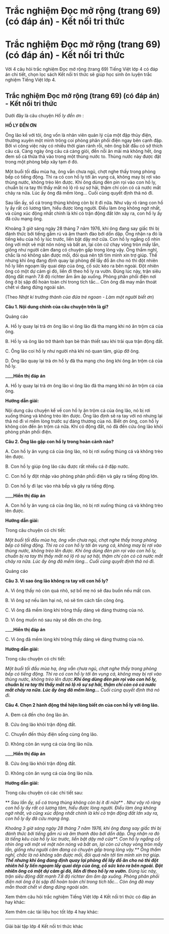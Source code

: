 # Trắc nghiệm Đọc mở rộng (trang 69) (có đáp án) - Kết nối tri thức

# Trắc nghiệm Đọc mở rộng (trang 69) (có đáp án) - Kết nối tri thức

Với 4 câu hỏi trắc nghiệm Đọc mở rộng (trang 69) Tiếng Việt lớp 4 có đáp án chi tiết, chọn lọc sách Kết nối tri thức sẽ giúp học sinh ôn luyện trắc nghiệm Tiếng Việt lớp 4.

## Trắc nghiệm Đọc mở rộng (trang 69) (có đáp án) - Kết nối tri thức

Dưới đây là câu chuyện  _Hồ ly đền ơn_ :

**HỒ LY ĐỀN ƠN**

Ông lão kể với tôi, ông vốn là nhân viên quản lý của một đập thủy điện, thường xuyên một mình trông coi phòng phân phối điện ngay bên cạnh đập. Bởi vì công việc này có nhiều thời gian rảnh rỗi, nên ông bắt đầu có sở thích câu cá. Càng ngày ông câu cá càng giỏi, đến nỗi ăn mãi mà không hết, ông đem số cá thừa thả vào trong một thùng nước to. Thùng nước này được đặt trong một phòng bếp xây tạm ở đó.

Một buổi tối đầu mùa hạ, ông vẫn chưa ngủ, chợt nghe thấy trong phòng bếp có tiếng động. Thì ra có con hồ ly tới ăn vụng cá, không may bị rơi vào thùng nước, không trèo lên được. Khi ông dùng đèn pin rọi vào con hồ ly, chuẩn bị ra tay thì thấy mắt nó lộ rõ sự sợ hãi, thậm chí còn có cả nước mắt chảy ra nữa. Lúc ấy ông đã mềm lòng... Cuối cùng quyết định thả nó đi.

Sau lần ấy, số cá trong thùng không còn bị ít đi nữa. Như vậy rõ ràng con hồ ly ấy rất có lương tâm, hiểu được lòng người. Điều làm ông không ngờ nhất, và cũng xúc động nhất chính là khi có trận động đất lớn xảy ra, con hồ ly ấy đã cứu mạng ông.

Khoảng 3 giờ sáng ngày 28 tháng 7 năm 1976, khi ông đang say giấc thì bị đánh thức bởi tiếng gầm rú và âm thanh đào bới dồn dập. Ông nhận ra đó là tiếng kêu của hồ ly lúc trước, liền bật dậy mở cửa. Con hồ ly ngẩng cổ nhìn ông với một vẻ mặt nôn nóng và bất an, lại còn cứ chạy vòng tròn mấy lần, giống như người câm đang có chuyện gấp trong lòng vậy. Ông thầm nghĩ, chắc là nó không săn được mồi, đói quá nên tới tìm mình xin trợ giúp. Thế nhưng khi ông đang định quay lại phòng để lấy đồ ăn cho nó thì đột nhiên hồ ly liền ngoạm lấy quai dép của ông, cố sức kéo ra bên ngoài. Đột nhiên ông có một dự cảm gì đó, liền đi theo hồ ly ra vườn. Đúng lúc này, trận siêu động đất mạnh 7.8 độ richter ầm ầm ập xuống. Phòng phân phối điện nơi ông ở bị sập đổ hoàn toàn chỉ trong tích tắc... Còn ông đã may mắn thoát chết vì đang đứng ngoài sân.

(Theo  _Nhật kí trưởng thành của đứa trẻ ngoan - Làm một người biết ơn_)

**Câu 1. Nội dung chính của câu chuyện trên là gì?**

Quảng cáo

A. Hồ ly quay lại trả ơn ông lão vì ông lão đã tha mạng khi nó ăn trộm cá của ông.

B. Hồ ly và ông lão trở thành bạn bè thân thiết sau khi trải qua trận động đất.

C. Ông lão coi hồ ly như người nhà khi nó quan tâm, giúp đỡ ông.

D. Ông lão quay lại trả ơn hồ ly đã tha mạng cho ông khi ông ăn trộm cá của hồ ly.

____**Hiển thị đáp án**

A. Hồ ly quay lại trả ơn ông lão vì ông lão đã tha mạng khi nó ăn trộm cá của ông.

**Hướng dẫn giải:**

Nội dung câu chuyện kể về con hồ ly ăn trộm cá của ông lão, nó bị rơi xuống thùng và không trèo lên được. Ông lão định sẽ ra tay với nó nhưng lại thả nó đi vì mềm lòng trước sự đáng thương của nó. Biết ơn ông, con hồ ly không còn đến ăn trộm cá nữa. Khi có động đất, nó đã đến cứu ông lão khỏi phòng phân phối điện.

**Câu 2. Ông lão gặp con hồ ly trong hoàn cảnh nào?**

A. Con hồ ly ăn vụng cá của ông lão, nó bị rơi xuống thùng cá và không trèo lên được.

B. Con hồ ly giúp ông lão câu được rất nhiều cá ở đập nước.

C. Con hồ ly đột nhập vào phòng phân phối điện và gây ra tiếng động lớn.

D. Con hồ ly đi lạc vào nhà bếp và gây ra tiếng động.

____**Hiển thị đáp án**

A. Con hồ ly ăn vụng cá của ông lão, nó bị rơi xuống thùng cá và không trèo lên được.

**Hướng dẫn giải:**

Trong câu chuyện có chi tiết: 

_Một buổi tối đầu mùa hạ, ông vẫn chưa ngủ, chợt nghe thấy trong phòng bếp có tiếng động. Thì ra có con hồ ly tới ăn vụng cá, không may bị rơi vào thùng nước, không trèo lên được. Khi ông dùng đèn pin rọi vào con hồ ly, chuẩn bị ra tay thì thấy mắt nó lộ rõ sự sợ hãi, thậm chí còn có cả nước mắt chảy ra nữa. Lúc ấy ông đã mềm lòng... Cuối cùng quyết định thả nó đi._

Quảng cáo

**Câu 3. Vì sao ông lão không ra tay với con hồ ly?**

A. Vì ông thấy nó còn quá nhỏ, sợ bố mẹ nó sẽ đau buồn nếu mất con.

B. Vì ông sợ nếu làm hại nó, nó sẽ tìm cách tấn công ông.

C. Vì ông đã mềm lòng khi trông thấy dáng vẻ đáng thương của nó.

D. Vì ông muốn nó sau này sẽ đền ơn cho ông.

____**Hiển thị đáp án**

C. Vì ông đã mềm lòng khi trông thấy dáng vẻ đáng thương của nó.

**Hướng dẫn giải:**

Trong câu chuyện có chi tiết: 

_Một buổi tối đầu mùa hạ, ông vẫn chưa ngủ, chợt nghe thấy trong phòng bếp có tiếng động. Thì ra có con hồ ly tới ăn vụng cá, không may bị rơi vào thùng nước, không trèo lên được.**Khi ông dùng đèn pin rọi vào con hồ ly, chuẩn bị ra tay thì thấy mắt nó lộ rõ sự sợ hãi, thậm chí còn có cả nước mắt chảy ra nữa. Lúc ấy ông đã mềm lòng...** Cuối cùng quyết định thả nó đi._

**Câu 4. Chọn 2 hành động thể hiện lòng biết ơn của con hồ ly với ông lão.**

A. Đem cá đến cho ông lão ăn.

B. Cứu ông lão khỏi trận động đất.

C. Chuyển đến thủy điện sống cùng ông lão.

D. Không còn ăn vụng cá của ông lão nữa.

____**Hiển thị đáp án**

B. Cứu ông lão khỏi trận động đất.

D. Không còn ăn vụng cá của ông lão nữa.

**Hướng dẫn giải:**

Trong câu chuyện có các chi tiết sau: 

** _Sau lần ấy, số cá trong thùng không còn bị ít đi nữa_** _. Như vậy rõ ràng con hồ ly ấy rất có lương tâm, hiểu được lòng người. Điều làm ông không ngờ nhất, và cũng xúc động nhất chính là khi có trận động đất lớn xảy ra, con hồ ly ấy đã cứu mạng ông._

 _Khoảng 3 giờ sáng ngày 28 tháng 7 năm 1976, khi ông đang say giấc thì bị đánh thức bởi tiếng gầm rú và âm thanh đào bới dồn dập. Ông nhận ra đó là tiếng kêu của hồ ly lúc trước, liền bật dậy mở cửa**. Con hồ ly ngẩng cổ nhìn ông với một vẻ mặt nôn nóng và bất an, lại còn cứ chạy vòng tròn mấy lần, giống như người câm đang có chuyện gấp trong lòng vậy.** Ông thầm nghĩ, chắc là nó không săn được mồi, đói quá nên tới tìm mình xin trợ giúp. **Thế nhưng khi ông đang định quay lại phòng để lấy đồ ăn cho nó thì đột nhiên hồ ly liền ngoạm lấy quai dép của ông, cố sức kéo ra bên ngoài. Đột nhiên ông có một dự cảm gì đó, liền đi theo hồ ly ra vườn.** Đúng lúc này, trận siêu động đất mạnh 7.8 độ richter ầm ầm ập xuống. Phòng phân phối điện nơi ông ở bị sập đổ hoàn toàn chỉ trong tích tắc... Còn ông đã may mắn thoát chết vì đang đứng ngoài sân_.

Xem thêm câu hỏi trắc nghiệm Tiếng Việt lớp 4 Kết nối tri thức có đáp án hay khác:

Xem thêm các tài liệu học tốt lớp 4 hay khác:

* * *

Giải bài tập lớp 4 Kết nối tri thức khác
